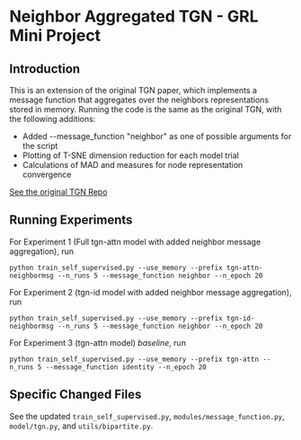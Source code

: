# Neighbor Aggregated TGN - GRL Mini Project

## Introduction

This is an extension of the original TGN paper, which implements a message function that aggregates over the neighbors representations stored in memory. Running the code is the same as the original TGN, with the following additions:

- Added --message_function "neighbor" as one of possible arguments for the script
- Plotting of T-SNE dimension reduction for each model trial
- Calculations of MAD and measures for node representation convergence

[See the original TGN Repo](https://github.com/twitter-research/tgn)

## Running Experiments

For Experiment 1 (Full tgn-attn model with added neighbor message aggregation), run
```
python train_self_supervised.py --use_memory --prefix tgn-attn-neighbormsg --n_runs 5 --message_function neighbor --n_epoch 20
```

For Experiment 2 (tgn-id model with added neighbor message aggregation), run
```
python train_self_supervised.py --use_memory --prefix tgn-id-neighbormsg --n_runs 5 --message_function neighbor --n_epoch 20
```

For Experiment 3 (tgn-attn model) *baseline*, run
```
python train_self_supervised.py --use_memory --prefix tgn-attn --n_runs 5 --message_function identity --n_epoch 20
```

## Specific Changed Files

See the updated `train_self_supervised.py`, `modules/message_function.py`, `model/tgn.py`, and `utils/bipartite.py`.